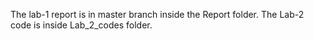 The lab-1 report is in master branch inside the Report folder.
The Lab-2 code is inside Lab_2_codes folder.
